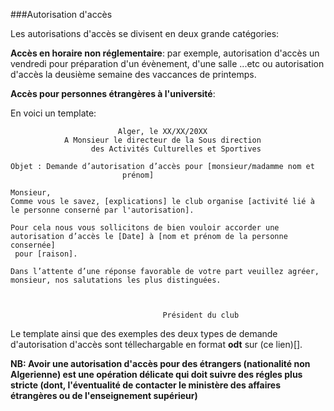 ###Autorisation d'accès

Les autorisations d'accès se divisent en deux grande catégories:

**Accès en horaire non réglementaire**: par exemple, autorisation d'accès un vendredi pour préparation d'un évènement, d'une salle ...etc ou autorisation d'accès la deusième semaine des vaccances de printemps.


**Accès pour personnes étrangères à l'université**: 

En voici un template:

```
						Alger, le XX/XX/20XX
			A Monsieur le directeur de la Sous direction 
			      des Activités Culturelles et Sportives

Objet : Demande d’autorisation d’accès pour [monsieur/madamme nom et
					     prénom]

Monsieur,
Comme vous le savez, [explications] le club organise [activité lié à 
le personne conserné par l'autorisation]. 

Pour cela nous vous sollicitons de bien vouloir accorder une 
autorisation d’accès le [Date] à [nom et prénom de la personne consernée]
 pour [raison].

Dans l’attente d’une réponse favorable de votre part veuillez agréer, 
monsieur, nos salutations les plus distinguées.



			           	 	      Président du club
```

Le template ainsi que des exemples des deux types de demande d'autorisation d'accès sont téllechargable en format **odt** sur (ce lien)[].

**NB: Avoir une autorisation d'accès pour des étrangers (nationalité non Algerienne) est une opération délicate qui doit suivre des régles plus stricte (dont, l'éventualité de contacter le ministère des affaires étrangères ou de l'enseignement supérieur)**

